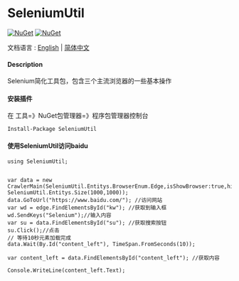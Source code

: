 # SeleniumUtil

[![NuGet](https://img.shields.io/nuget/dt/SeleniumUtil.svg?label=NuGet&style=flat&logo=nuget)](https://www.nuget.org/packages/SeleniumUtil/)
[![NuGet](https://img.shields.io/nuget/v/SeleniumUtil.svg?label=NuGet&style=flat&logo=nuget)](https://www.nuget.org/packages/SeleniumUtil/)

文档语言 : [English](README.en.md) | [简体中文](README.md)

#### Description

Selenium简化工具包，包含三个主流浏览器的一些基本操作

#### 安装插件

在 工具=》NuGet包管理器=》程序包管理器控制台

```
Install-Package SeleniumUtil
```

#### 使用SeleniumUtil访问baidu

```
using SeleniumUtil;


var data = new CrawlerMain(SeleniumUtil.Entitys.BrowserEnum.Edge,isShowBrowser:true,hideCommandPromptWindow:false,isEnableVerboseLogging:true,isGpu:true,size:new SeleniumUtil.Entitys.Size(1000,1000));
data.GoToUrl("https://www.baidu.com/"); //访问网站
var wd = edge.FindElementsById("kw"); //获取到输入框
wd.SendKeys("Selenium");//输入内容
var su = data.FindElementsById("su"); //获取搜索按钮
su.Click();//点击
// 等待10秒元素加载完成
data.Wait(By.Id("content_left"), TimeSpan.FromSeconds(10));
        
var content_left = data.FindElementsById("content_left"); //获取内容
        
Console.WriteLine(content_left.Text);

```

